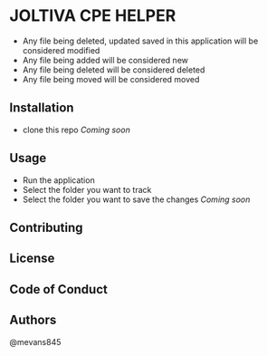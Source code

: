 # JOLTIVA CPE HELPER


* Any file being deleted, updated saved in this application will be considered modified
* Any file being added will be considered new
* Any file being deleted will be considered deleted
* Any file being moved will be considered moved

## Installation
* clone this repo
_Coming soon_

## Usage
* Run the application
* Select the folder you want to track
* Select the folder you want to save the changes
_Coming soon_

## Contributing


## License

## Code of Conduct

## Authors
@mevans845